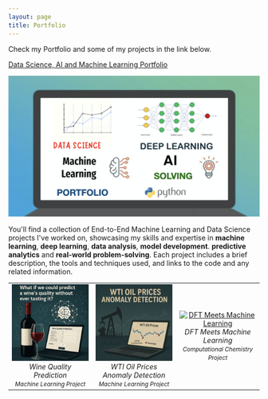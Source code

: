 ```yaml
---
layout: page
title: Portfolio
---
```


Check my Portfolio and some of my projects in the link below.

[Data Science, AI and Machine Learning Portfolio](https://github.com/DrAdrianDC/Portfolio-Machine_Learning)
  
<img src="images/portfolio.png" alt="Data Science, AI and Machine Learning Portfolio" style="width:600px;"/>


You'll find a collection of End-to-End Machine Learning and Data Science projects I've worked on, showcasing my skills and expertise in **machine learning**, **deep learning**, **data analysis**, **model development**. **predictive analytics** and **real-world problem-solving**. Each project includes a brief description, the tools and techniques used, and links to the code and any related information.





<table align="center">
<tr>
<td align="center" width="33%">
  <a href="https://github.com/DrAdrianDC/Portfolio-Machine_Learning/tree/main/Project-2-Wine-Quality-Prediction">
    <img src="images/wine-quality-ml.jpg" alt="Wine Quality Prediction" width="300"><br>
  </a>
  <em>Wine Quality Prediction<br>
  <small><i>Machine Learning</i> Project</small></em>
</td>
<td align="center" width="33%">
  <a href="https://github.com/DrAdrianDC/Portfolio-Machine_Learning/tree/main/Project-3-WTI%20Oil%20Prices%20Anomaly%20Detection">
    <img src="images/wti-anomaly-detection-ml.jpg" alt="WTI Oil Prices Anomaly Detection" width="300"><br>
  </a>
  <em>WTI Oil Prices Anomaly Detection<br>
  <small><i>Machine Learning</i> Project</small></em>
</td>
<td align="center" width="33%">
  <a href="https://github.com/DrAdrianDC/Portfolio-Machine_Learning/tree/main/Project-6-DFT%20Meets%20Machine%20Learning">
    <img src="images/c.jpg" alt="DFT Meets Machine Learning" width="300"><br>
  </a>
  <em>DFT Meets Machine Learning<br>
  <small><i>Computational Chemistry</i> Project</small></em>
</td>
</tr>
</table>
